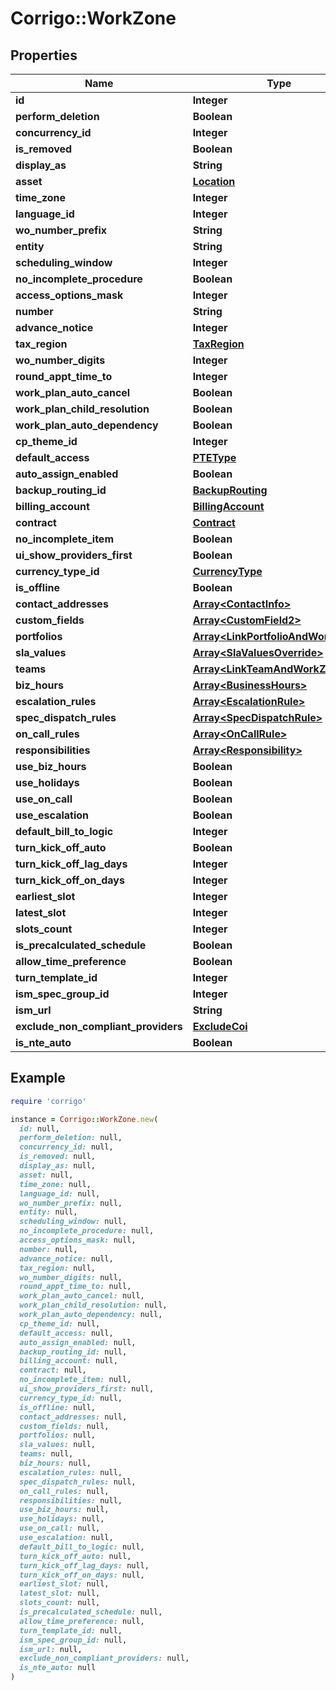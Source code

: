 # Corrigo::WorkZone

## Properties

| Name | Type | Description | Notes |
| ---- | ---- | ----------- | ----- |
| **id** | **Integer** |  | [optional] |
| **perform_deletion** | **Boolean** |  | [optional] |
| **concurrency_id** | **Integer** |  | [optional] |
| **is_removed** | **Boolean** |  | [optional] |
| **display_as** | **String** |  | [optional] |
| **asset** | [**Location**](Location.md) |  | [optional] |
| **time_zone** | **Integer** |  | [optional] |
| **language_id** | **Integer** |  | [optional] |
| **wo_number_prefix** | **String** |  | [optional] |
| **entity** | **String** |  | [optional] |
| **scheduling_window** | **Integer** |  | [optional] |
| **no_incomplete_procedure** | **Boolean** |  | [optional] |
| **access_options_mask** | **Integer** |  | [optional] |
| **number** | **String** |  | [optional] |
| **advance_notice** | **Integer** |  | [optional] |
| **tax_region** | [**TaxRegion**](TaxRegion.md) |  | [optional] |
| **wo_number_digits** | **Integer** |  | [optional] |
| **round_appt_time_to** | **Integer** |  | [optional] |
| **work_plan_auto_cancel** | **Boolean** |  | [optional] |
| **work_plan_child_resolution** | **Boolean** |  | [optional] |
| **work_plan_auto_dependency** | **Boolean** |  | [optional] |
| **cp_theme_id** | **Integer** |  | [optional] |
| **default_access** | [**PTEType**](PTEType.md) |  | [optional] |
| **auto_assign_enabled** | **Boolean** |  | [optional] |
| **backup_routing_id** | [**BackupRouting**](BackupRouting.md) |  | [optional] |
| **billing_account** | [**BillingAccount**](BillingAccount.md) |  | [optional] |
| **contract** | [**Contract**](Contract.md) |  | [optional] |
| **no_incomplete_item** | **Boolean** |  | [optional] |
| **ui_show_providers_first** | **Boolean** |  | [optional] |
| **currency_type_id** | [**CurrencyType**](CurrencyType.md) |  | [optional] |
| **is_offline** | **Boolean** |  | [optional] |
| **contact_addresses** | [**Array&lt;ContactInfo&gt;**](ContactInfo.md) |  | [optional] |
| **custom_fields** | [**Array&lt;CustomField2&gt;**](CustomField2.md) |  | [optional] |
| **portfolios** | [**Array&lt;LinkPortfolioAndWorkZone&gt;**](LinkPortfolioAndWorkZone.md) |  | [optional] |
| **sla_values** | [**Array&lt;SlaValuesOverride&gt;**](SlaValuesOverride.md) |  | [optional] |
| **teams** | [**Array&lt;LinkTeamAndWorkZone&gt;**](LinkTeamAndWorkZone.md) |  | [optional] |
| **biz_hours** | [**Array&lt;BusinessHours&gt;**](BusinessHours.md) |  | [optional] |
| **escalation_rules** | [**Array&lt;EscalationRule&gt;**](EscalationRule.md) |  | [optional] |
| **spec_dispatch_rules** | [**Array&lt;SpecDispatchRule&gt;**](SpecDispatchRule.md) |  | [optional] |
| **on_call_rules** | [**Array&lt;OnCallRule&gt;**](OnCallRule.md) |  | [optional] |
| **responsibilities** | [**Array&lt;Responsibility&gt;**](Responsibility.md) |  | [optional] |
| **use_biz_hours** | **Boolean** |  | [optional] |
| **use_holidays** | **Boolean** |  | [optional] |
| **use_on_call** | **Boolean** |  | [optional] |
| **use_escalation** | **Boolean** |  | [optional] |
| **default_bill_to_logic** | **Integer** |  | [optional] |
| **turn_kick_off_auto** | **Boolean** |  | [optional] |
| **turn_kick_off_lag_days** | **Integer** |  | [optional] |
| **turn_kick_off_on_days** | **Integer** |  | [optional] |
| **earliest_slot** | **Integer** |  | [optional] |
| **latest_slot** | **Integer** |  | [optional] |
| **slots_count** | **Integer** |  | [optional] |
| **is_precalculated_schedule** | **Boolean** |  | [optional] |
| **allow_time_preference** | **Boolean** |  | [optional] |
| **turn_template_id** | **Integer** |  | [optional] |
| **ism_spec_group_id** | **Integer** |  | [optional] |
| **ism_url** | **String** |  | [optional] |
| **exclude_non_compliant_providers** | [**ExcludeCoi**](ExcludeCoi.md) |  | [optional] |
| **is_nte_auto** | **Boolean** |  | [optional] |

## Example

```ruby
require 'corrigo'

instance = Corrigo::WorkZone.new(
  id: null,
  perform_deletion: null,
  concurrency_id: null,
  is_removed: null,
  display_as: null,
  asset: null,
  time_zone: null,
  language_id: null,
  wo_number_prefix: null,
  entity: null,
  scheduling_window: null,
  no_incomplete_procedure: null,
  access_options_mask: null,
  number: null,
  advance_notice: null,
  tax_region: null,
  wo_number_digits: null,
  round_appt_time_to: null,
  work_plan_auto_cancel: null,
  work_plan_child_resolution: null,
  work_plan_auto_dependency: null,
  cp_theme_id: null,
  default_access: null,
  auto_assign_enabled: null,
  backup_routing_id: null,
  billing_account: null,
  contract: null,
  no_incomplete_item: null,
  ui_show_providers_first: null,
  currency_type_id: null,
  is_offline: null,
  contact_addresses: null,
  custom_fields: null,
  portfolios: null,
  sla_values: null,
  teams: null,
  biz_hours: null,
  escalation_rules: null,
  spec_dispatch_rules: null,
  on_call_rules: null,
  responsibilities: null,
  use_biz_hours: null,
  use_holidays: null,
  use_on_call: null,
  use_escalation: null,
  default_bill_to_logic: null,
  turn_kick_off_auto: null,
  turn_kick_off_lag_days: null,
  turn_kick_off_on_days: null,
  earliest_slot: null,
  latest_slot: null,
  slots_count: null,
  is_precalculated_schedule: null,
  allow_time_preference: null,
  turn_template_id: null,
  ism_spec_group_id: null,
  ism_url: null,
  exclude_non_compliant_providers: null,
  is_nte_auto: null
)
```


